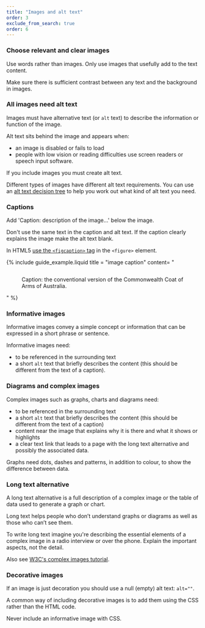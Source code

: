 ```yaml
---
title: "Images and alt text"
order: 3
exclude_from_search: true
order: 6
---
```


### Choose relevant and clear images

Use words rather than images. Only use images that usefully add to the text content.

Make sure there is sufficient contrast between any text and the background in images.

### All images need alt text

Images must have alternative text (or `alt` text) to describe the information or function of the image.

Alt text sits behind the image and appears when:
- an image is disabled or fails to load
- people with low vision or reading difficulties use screen readers or speech input software.

If you include images you must create alt text.

Different types of images have different alt text requirements. You can use an <a href="https://www.w3.org/WAI/tutorials/images/decision-tree/" rel="external">alt text decision tree</a> to help you work out what kind of alt text you need.

### Captions

Add 'Caption: description of the image...' below the image.

Don't use the same text in the caption and alt text. If the caption clearly explains the image make the alt text blank.

In HTML5 <a href="https://www.w3.org/wiki/HTML/Elements/figcaption" rel="external">use the `<figcaption>` tag</a> in the `<figure>` element.

{% include guide_example.liquid
  title = "image caption"
  content= "<figure>
  <img src='/assets/coat-of-arms.png' alt='' />
  <figcaption>Caption: the conventional version of the Commonwealth Coat of Arms of Australia.</figcaption>
</figure>"
%}

### Informative images

Informative images convey a simple concept or information that can be expressed in a short phrase or sentence.

Informative images need:

- to be referenced in the surrounding text
- a short `alt` text that briefly describes the content (this should be different from the text of a caption).

### Diagrams and complex images

Complex images such as graphs, charts and diagrams need:

- to be referenced in the surrounding text
- a short `alt` text that briefly describes the content (this should be different from the text of a caption)
- content near the image that explains why it is there and what it shows or highlights
- a clear text link that leads to a page with the long text alternative and possibly the associated data.

Graphs need dots, dashes and patterns, in addition to colour, to show the difference between data.

### Long text alternative

A long text alternative is a full description of a complex image or the table of data used to generate a graph or chart.

Long text helps people who don’t understand graphs or diagrams as well as those who can’t see them.

To write long text imagine you're describing the essential elements of a complex image in a radio interview or over the phone. Explain the important aspects, not the detail.

Also see <a href="https://www.w3.org/WAI/tutorials/images/complex/" rel="external">W3C's complex images tutorial</a>.

### Decorative images

If an image is just decoration you should use a null (empty) alt text: `alt=""`.

A common way of including decorative images is to add them using the CSS rather than the HTML code.

Never include an informative image with CSS.
